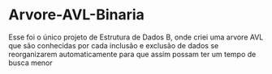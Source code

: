 # Arvore-AVL-Binaria

Esse foi o único projeto de Estrutura de Dados B, onde criei uma arvore AVL que são conhecidas por cada inclusão e exclusão de dados se reorganizarem automaticamente para que assim possam ter um tempo de busca menor
